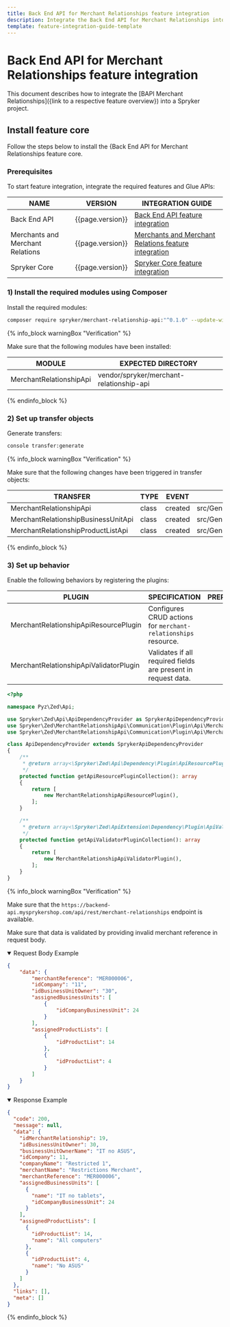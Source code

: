 ```yaml
---
title: Back End API for Merchant Relationships feature integration
description: Integrate the Back End API for Merchant Relationships into your project
template: feature-integration-guide-template
---
```


# Back End API for Merchant Relationships feature integration

This document describes how to integrate the [BAPI Merchant Relationships]({link to a respective feature overview}) into a Spryker project.

## Install feature core

Follow the steps below to install the {Back End API for Merchant Relationships feature core.

### Prerequisites

To start feature integration, integrate the required features and Glue APIs:

| NAME                              | VERSION           | INTEGRATION GUIDE                                                                                                                                                            |
|-----------------------------------|-------------------|------------------------------------------------------------------------------------------------------------------------------------------------------------------------------|
| Back End API                      | {{page.version}}  | [Back End API feature integration](/docs/scos/dev/feature-integration-guides/{{page.version}}/back-end-api-feature-integration.html)                                                                         |
| Merchants and Merchant Relations  | {{page.version}}  | [Merchants and Merchant Relations feature integration](/docs/scos/dev/feature-integration-guides/{{page.version}}/merchants-and-merchant-relations-feature-integration.html) |
| Spryker Core                      | {{page.version}}  | [Spryker Сore feature integration](/docs/scos/dev/feature-integration-guides/{{page.version}}/spryker-core-feature-integration.html)                                         |

### 1) Install the required modules using Composer

Install the required modules:

```bash
composer require spryker/merchant-relationship-api:"^0.1.0" --update-with-dependencies 
```

{% info_block warningBox "Verification" %}

Make sure that the following modules have been installed:

| MODULE                   | EXPECTED DIRECTORY                       |
|--------------------------|------------------------------------------|
| MerchantRelationshipApi  | vendor/spryker/merchant-relationship-api |

{% endinfo_block %}

### 2) Set up transfer objects
Generate transfers:

```bash
console transfer:generate
```

{% info_block warningBox "Verification" %}

Make sure that the following changes have been triggered in transfer objects:

| TRANSFER                            | TYPE  | EVENT   | PATH                                                                          |
|-------------------------------------|-------|---------|-------------------------------------------------------------------------------|
| MerchantRelationshipApi             | class | created | src/Generated/Shared/Transfer/MerchantRelationshipApiTransfer.php             |
| MerchantRelationshipBusinessUnitApi | class | created | src/Generated/Shared/Transfer/MerchantRelationshipBusinessUnitApiTransfer.php |
| MerchantRelationshipProductListApi  | class | created | src/Generated/Shared/Transfer/MerchantRelationshipProductListApiTransfer.php  |

{% endinfo_block %}

### 3) Set up behavior

Enable the following behaviors by registering the plugins:

| PLUGIN                                  | SPECIFICATION                                                  | PREREQUISITES | NAMESPACE                                                     |
|-----------------------------------------|----------------------------------------------------------------|---------------|---------------------------------------------------------------|
| MerchantRelationshipApiResourcePlugin   | Configures CRUD actions for `merchant-relationships` resource. |               | Spryker\Zed\MerchantRelationshipApi\Communication\Plugin\Api  |
| MerchantRelationshipApiValidatorPlugin  | Validates if all required fields are present in request data.  |               | Spryker\Zed\MerchantRelationshipApi\Communication\Plugin\Api  |

```php
<?php

namespace Pyz\Zed\Api;

use Spryker\Zed\Api\ApiDependencyProvider as SprykerApiDependencyProvider;
use Spryker\Zed\MerchantRelationshipApi\Communication\Plugin\Api\MerchantRelationshipApiResourcePlugin;
use Spryker\Zed\MerchantRelationshipApi\Communication\Plugin\Api\MerchantRelationshipApiValidatorPlugin;

class ApiDependencyProvider extends SprykerApiDependencyProvider
{
    /**
     * @return array<\Spryker\Zed\Api\Dependency\Plugin\ApiResourcePluginInterface>
     */
    protected function getApiResourcePluginCollection(): array
    {
        return [
            new MerchantRelationshipApiResourcePlugin(),
        ];
    }

    /**
     * @return array<\Spryker\Zed\ApiExtension\Dependency\Plugin\ApiValidatorPluginInterface>
     */
    protected function getApiValidatorPluginCollection(): array
    {
        return [
            new MerchantRelationshipApiValidatorPlugin(),
        ];
    }
}

```

{% info_block warningBox "Verification" %}

Make sure that the `https://backend-api.mysprykershop.com/api/rest/merchant-relationships` endpoint is available.

Make sure that data is validated by providing invalid merchant reference in request body. 

<details open>
<summary markdown='span'>Request Body Example</summary>

```json
{
    "data": {
        "merchantReference": "MER000006",
        "idCompany": "11",
        "idBusinessUnitOwner": "30",
        "assignedBusinessUnits": [
            {
                "idCompanyBusinessUnit": 24
            }
        ],
        "assignedProductLists": [
            {
                "idProductList": 14
            },
            {
                "idProductList": 4
            }
        ]
    }
}
```

</details>

<details open>
<summary markdown='span'>Response Example</summary>

```json
{
  "code": 200,
  "message": null,
  "data": {
    "idMerchantRelationship": 19,
    "idBusinessUnitOwner": 30,
    "businessUnitOwnerName": "IT no ASUS",
    "idCompany": 11,
    "companyName": "Restricted 1",
    "merchantName": "Restrictions Merchant",
    "merchantReference": "MER000006",
    "assignedBusinessUnits": [
      {
        "name": "IT no tablets",
        "idCompanyBusinessUnit": 24
      }
    ],
    "assignedProductLists": [
      {
        "idProductList": 14,
        "name": "All computers"
      },
      {
        "idProductList": 4,
        "name": "No ASUS"
      }
    ]
  },
  "links": [],
  "meta": []
}
```
</details>

{% endinfo_block %}
